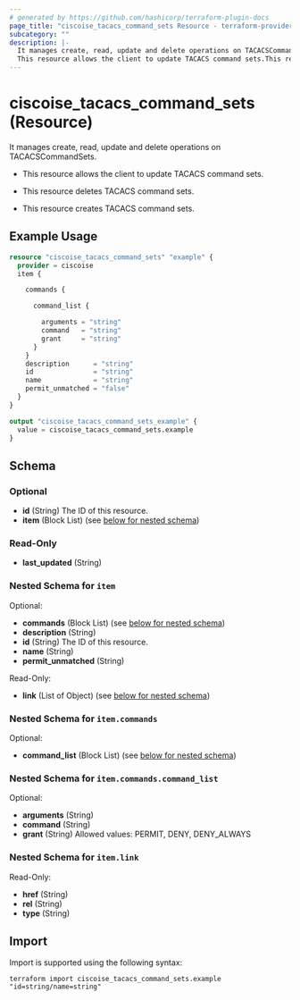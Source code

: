 ```yaml
---
# generated by https://github.com/hashicorp/terraform-plugin-docs
page_title: "ciscoise_tacacs_command_sets Resource - terraform-provider-ciscoise"
subcategory: ""
description: |-
  It manages create, read, update and delete operations on TACACSCommandSets.
  This resource allows the client to update TACACS command sets.This resource deletes TACACS command sets.This resource creates TACACS command sets.
---
```


# ciscoise_tacacs_command_sets (Resource)

It manages create, read, update and delete operations on TACACSCommandSets.

- This resource allows the client to update TACACS command sets.

- This resource deletes TACACS command sets.

- This resource creates TACACS command sets.

## Example Usage

```terraform
resource "ciscoise_tacacs_command_sets" "example" {
  provider = ciscoise
  item {

    commands {

      command_list {

        arguments = "string"
        command   = "string"
        grant     = "string"
      }
    }
    description      = "string"
    id               = "string"
    name             = "string"
    permit_unmatched = "false"
  }
}

output "ciscoise_tacacs_command_sets_example" {
  value = ciscoise_tacacs_command_sets.example
}
```

<!-- schema generated by tfplugindocs -->
## Schema

### Optional

- **id** (String) The ID of this resource.
- **item** (Block List) (see [below for nested schema](#nestedblock--item))

### Read-Only

- **last_updated** (String)

<a id="nestedblock--item"></a>
### Nested Schema for `item`

Optional:

- **commands** (Block List) (see [below for nested schema](#nestedblock--item--commands))
- **description** (String)
- **id** (String) The ID of this resource.
- **name** (String)
- **permit_unmatched** (String)

Read-Only:

- **link** (List of Object) (see [below for nested schema](#nestedatt--item--link))

<a id="nestedblock--item--commands"></a>
### Nested Schema for `item.commands`

Optional:

- **command_list** (Block List) (see [below for nested schema](#nestedblock--item--commands--command_list))

<a id="nestedblock--item--commands--command_list"></a>
### Nested Schema for `item.commands.command_list`

Optional:

- **arguments** (String)
- **command** (String)
- **grant** (String) Allowed values: PERMIT, DENY, DENY_ALWAYS



<a id="nestedatt--item--link"></a>
### Nested Schema for `item.link`

Read-Only:

- **href** (String)
- **rel** (String)
- **type** (String)

## Import

Import is supported using the following syntax:

```shell
terraform import ciscoise_tacacs_command_sets.example "id=string/name=string"
```
